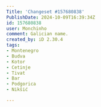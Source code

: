```yaml
---
Title: 'Changeset #157680838'
PublishDate: 2024-10-09T16:39:34Z
id: 157680838
user: Monchinho
comment: Galician name.
created_by: iD 2.30.4
tags:
- Montenegro
- Budva
- Kotor
- Cetinje
- Tivat
- Bar
- Podgorica
- Nikšić

---
```

